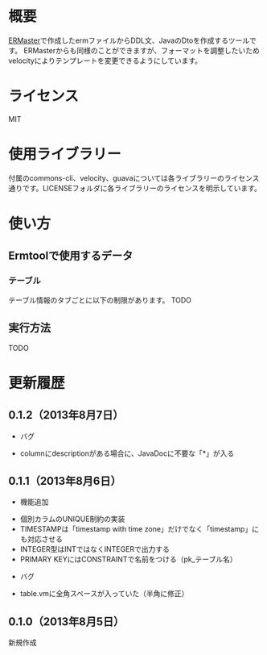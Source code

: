 # 概要
[ERMaster](http://ermaster.sourceforge.net/index_ja.html)で作成したermファイルからDDL文、JavaのDtoを作成するツールです。
ERMasterからも同様のことができますが、フォーマットを調整したいためvelocityによりテンプレートを変更できるようにしています。

# ライセンス
MIT

# 使用ライブラリー
付属のcommons-cli、velocity、guavaについては各ライブラリーのライセンス通りです。LICENSEフォルダに各ライブラリーのライセンスを明示しています。

# 使い方
## Ermtoolで使用するデータ
### テーブル
テーブル情報のタブごとに以下の制限があります。
TODO

## 実行方法
TODO

# 更新履歴
## 0.1.2（2013年8月7日）
* バグ
 - columnにdescriptionがある場合に、JavaDocに不要な「*」が入る

## 0.1.1（2013年8月6日）
* 機能追加
 - 個別カラムのUNIQUE制約の実装
 - TIMESTAMPは「timestamp with time zone」だけでなく「timestamp」にも対応させる
 - INTEGER型はINTではなくINTEGERで出力する
 - PRIMARY KEYにはCONSTRAINTで名前をつける（pk_テーブル名）
* バグ
 - table.vmに全角スペースが入っていた（半角に修正）

## 0.1.0（2013年8月5日）
新規作成
